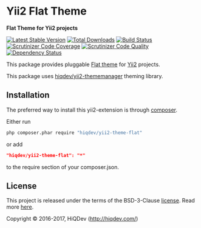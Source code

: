 # Yii2 Flat Theme

**Flat Theme for Yii2 projects**

[![Latest Stable Version](https://poser.pugx.org/hiqdev/yii2-theme-flat/v/stable)](https://packagist.org/packages/hiqdev/yii2-theme-flat)
[![Total Downloads](https://poser.pugx.org/hiqdev/yii2-theme-flat/downloads)](https://packagist.org/packages/hiqdev/yii2-theme-flat)
[![Build Status](https://img.shields.io/travis/hiqdev/yii2-theme-flat.svg)](https://travis-ci.org/hiqdev/yii2-theme-flat)
[![Scrutinizer Code Coverage](https://img.shields.io/scrutinizer/coverage/g/hiqdev/yii2-theme-flat.svg)](https://scrutinizer-ci.com/g/hiqdev/yii2-theme-flat/)
[![Scrutinizer Code Quality](https://img.shields.io/scrutinizer/g/hiqdev/yii2-theme-flat.svg)](https://scrutinizer-ci.com/g/hiqdev/yii2-theme-flat/)
[![Dependency Status](https://www.versioneye.com/php/hiqdev:yii2-theme-flat/dev-master/badge.svg)](https://www.versioneye.com/php/hiqdev:yii2-theme-flat/dev-master)

This package provides pluggable [Flat theme] for [Yii2] projects.

This package uses [hiqdev/yii2-thememanager] theming library.

[flat theme]:   https://shapebootstrap.net/item/1524965-flat-theme-free-responsive-multipurpose-site-template/comments
[yii2]:         http://yiiframework.com/
[hiqdev/yii2-thememanager]: https://github.com/hiqdev/yii2-thememanager

## Installation

The preferred way to install this yii2-extension is through [composer](http://getcomposer.org/download/).

Either run

```sh
php composer.phar require "hiqdev/yii2-theme-flat"
```

or add

```json
"hiqdev/yii2-theme-flat": "*"
```

to the require section of your composer.json.

## License

This project is released under the terms of the BSD-3-Clause [license](LICENSE).
Read more [here](http://choosealicense.com/licenses/bsd-3-clause).

Copyright © 2016-2017, HiQDev (http://hiqdev.com/)
